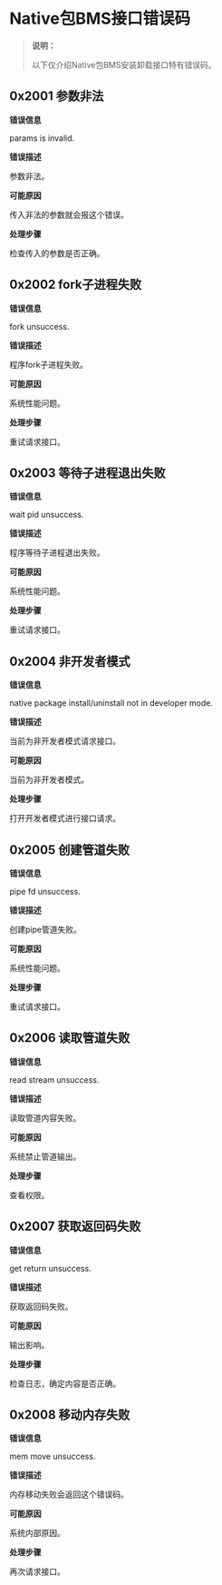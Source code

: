 # Native包BMS接口错误码

> **说明：**
>
> 以下仅介绍Native包BMS安装卸载接口特有错误码。

## 0x2001 参数非法

**错误信息**

params is invalid.

**错误描述**

参数非法。

**可能原因**

传入非法的参数就会报这个错误。

**处理步骤**

检查传入的参数是否正确。


## 0x2002 fork子进程失败

**错误信息**

fork unsuccess.

**错误描述**

程序fork子进程失败。

**可能原因**

系统性能问题。

**处理步骤**

重试请求接口。

## 0x2003 等待子进程退出失败

**错误信息**

wait pid unsuccess.

**错误描述**

程序等待子进程退出失败。

**可能原因**

系统性能问题。

**处理步骤**

重试请求接口。

## 0x2004 非开发者模式

**错误信息**

native package install/uninstall not in developer mode.

**错误描述**

当前为非开发者模式请求接口。

**可能原因**

当前为非开发者模式。

**处理步骤**

打开开发者模式进行接口请求。

## 0x2005 创建管道失败

**错误信息**

pipe fd unsuccess.

**错误描述**

创建pipe管道失败。

**可能原因**

系统性能问题。

**处理步骤**

重试请求接口。

## 0x2006 读取管道失败

**错误信息**

read stream unsuccess.

**错误描述**

读取管道内容失败。

**可能原因**

系统禁止管道输出。

**处理步骤**

查看权限。

## 0x2007 获取返回码失败

**错误信息**

get return unsuccess.

**错误描述**

获取返回码失败。

**可能原因**

输出影响。

**处理步骤**

检查日志，确定内容是否正确。

## 0x2008 移动内存失败

**错误信息**

mem move unsuccess.

**错误描述**

内存移动失败会返回这个错误码。

**可能原因**

系统内部原因。

**处理步骤**

再次请求接口。